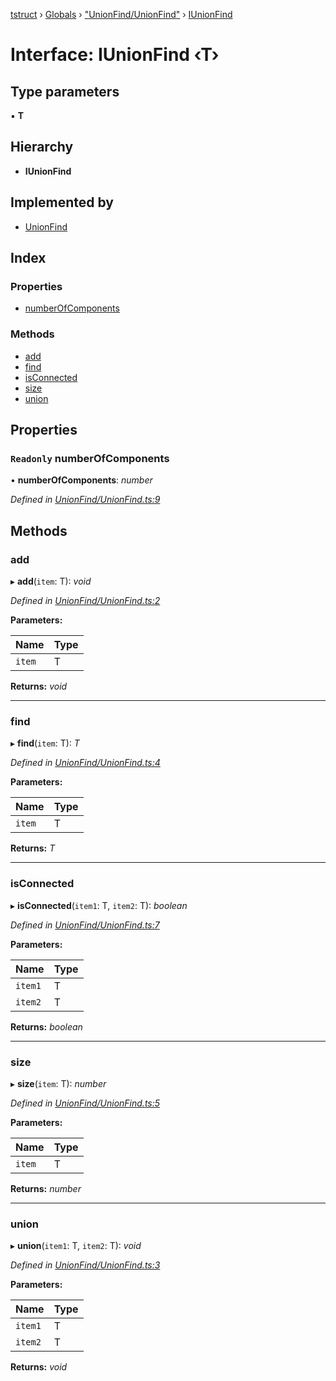 [tstruct](../README.md) › [Globals](../globals.md) › ["UnionFind/UnionFind"](../modules/_unionfind_unionfind_.md) › [IUnionFind](_unionfind_unionfind_.iunionfind.md)

# Interface: IUnionFind ‹**T**›

## Type parameters

▪ **T**

## Hierarchy

* **IUnionFind**

## Implemented by

* [UnionFind](../classes/_unionfind_unionfind_.unionfind.md)

## Index

### Properties

* [numberOfComponents](_unionfind_unionfind_.iunionfind.md#readonly-numberofcomponents)

### Methods

* [add](_unionfind_unionfind_.iunionfind.md#add)
* [find](_unionfind_unionfind_.iunionfind.md#find)
* [isConnected](_unionfind_unionfind_.iunionfind.md#isconnected)
* [size](_unionfind_unionfind_.iunionfind.md#size)
* [union](_unionfind_unionfind_.iunionfind.md#union)

## Properties

### `Readonly` numberOfComponents

• **numberOfComponents**: *number*

*Defined in [UnionFind/UnionFind.ts:9](https://github.com/powerofsoul/tstruct/blob/b1dd7f8/src/UnionFind/UnionFind.ts#L9)*

## Methods

###  add

▸ **add**(`item`: T): *void*

*Defined in [UnionFind/UnionFind.ts:2](https://github.com/powerofsoul/tstruct/blob/b1dd7f8/src/UnionFind/UnionFind.ts#L2)*

**Parameters:**

Name | Type |
------ | ------ |
`item` | T |

**Returns:** *void*

___

###  find

▸ **find**(`item`: T): *T*

*Defined in [UnionFind/UnionFind.ts:4](https://github.com/powerofsoul/tstruct/blob/b1dd7f8/src/UnionFind/UnionFind.ts#L4)*

**Parameters:**

Name | Type |
------ | ------ |
`item` | T |

**Returns:** *T*

___

###  isConnected

▸ **isConnected**(`item1`: T, `item2`: T): *boolean*

*Defined in [UnionFind/UnionFind.ts:7](https://github.com/powerofsoul/tstruct/blob/b1dd7f8/src/UnionFind/UnionFind.ts#L7)*

**Parameters:**

Name | Type |
------ | ------ |
`item1` | T |
`item2` | T |

**Returns:** *boolean*

___

###  size

▸ **size**(`item`: T): *number*

*Defined in [UnionFind/UnionFind.ts:5](https://github.com/powerofsoul/tstruct/blob/b1dd7f8/src/UnionFind/UnionFind.ts#L5)*

**Parameters:**

Name | Type |
------ | ------ |
`item` | T |

**Returns:** *number*

___

###  union

▸ **union**(`item1`: T, `item2`: T): *void*

*Defined in [UnionFind/UnionFind.ts:3](https://github.com/powerofsoul/tstruct/blob/b1dd7f8/src/UnionFind/UnionFind.ts#L3)*

**Parameters:**

Name | Type |
------ | ------ |
`item1` | T |
`item2` | T |

**Returns:** *void*
